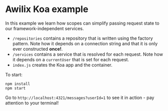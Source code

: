 # Awilix Koa example

In this example we learn how scopes can simplify passing request state to our framework-independent services.

* `/repositories` contains a repository that is written using the factory pattern. Note how it depends on a connection string and that it is only ever constructed **once!**.
* `/services` contains a service that is resolved for each request. Note how it depends on a `currentUser` that is set for each request.
* `index.js` creates the Koa app and the container.

To start:

```
npm install
npm start
```

Go to `http://localhost:4321/messages?userId=1` to see it in action - pay attention to your terminal!
